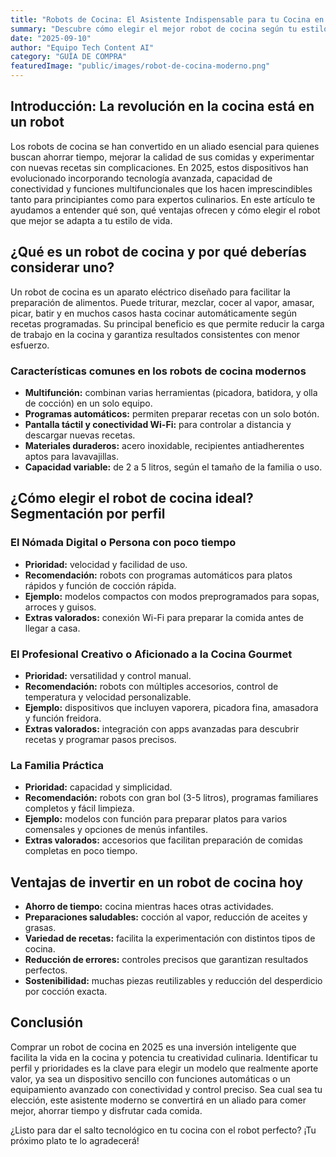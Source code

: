 ```yaml
---
title: "Robots de Cocina: El Asistente Indispensable para tu Cocina en 2025"
summary: "Descubre cómo elegir el mejor robot de cocina según tu estilo de vida y necesidades con esta guía clara y actualizada."
date: "2025-09-10"
author: "Equipo Tech Content AI"
category: "GUÍA DE COMPRA"
featuredImage: "public/images/robot-de-cocina-moderno.png"
---
```


## Introducción: La revolución en la cocina está en un robot

Los robots de cocina se han convertido en un aliado esencial para quienes buscan ahorrar tiempo, mejorar la calidad de sus comidas y experimentar con nuevas recetas sin complicaciones. En 2025, estos dispositivos han evolucionado incorporando tecnología avanzada, capacidad de conectividad y funciones multifuncionales que los hacen imprescindibles tanto para principiantes como para expertos culinarios. En este artículo te ayudamos a entender qué son, qué ventajas ofrecen y cómo elegir el robot que mejor se adapta a tu estilo de vida.

## ¿Qué es un robot de cocina y por qué deberías considerar uno?

Un robot de cocina es un aparato eléctrico diseñado para facilitar la preparación de alimentos. Puede triturar, mezclar, cocer al vapor, amasar, picar, batir y en muchos casos hasta cocinar automáticamente según recetas programadas. Su principal beneficio es que permite reducir la carga de trabajo en la cocina y garantiza resultados consistentes con menor esfuerzo.

### Características comunes en los robots de cocina modernos

- **Multifunción:** combinan varias herramientas (picadora, batidora, y olla de cocción) en un solo equipo.
- **Programas automáticos:** permiten preparar recetas con un solo botón.
- **Pantalla táctil y conectividad Wi-Fi:** para controlar a distancia y descargar nuevas recetas.
- **Materiales duraderos:** acero inoxidable, recipientes antiadherentes aptos para lavavajillas.
- **Capacidad variable:** de 2 a 5 litros, según el tamaño de la familia o uso.

## ¿Cómo elegir el robot de cocina ideal? Segmentación por perfil

### El Nómada Digital o Persona con poco tiempo

- **Prioridad:** velocidad y facilidad de uso.
- **Recomendación:** robots con programas automáticos para platos rápidos y función de cocción rápida.
- **Ejemplo:** modelos compactos con modos preprogramados para sopas, arroces y guisos.
- **Extras valorados:** conexión Wi-Fi para preparar la comida antes de llegar a casa.

### El Profesional Creativo o Aficionado a la Cocina Gourmet

- **Prioridad:** versatilidad y control manual.
- **Recomendación:** robots con múltiples accesorios, control de temperatura y velocidad personalizable.
- **Ejemplo:** dispositivos que incluyen vaporera, picadora fina, amasadora y función freidora.
- **Extras valorados:** integración con apps avanzadas para descubrir recetas y programar pasos precisos.

### La Familia Práctica

- **Prioridad:** capacidad y simplicidad.
- **Recomendación:** robots con gran bol (3-5 litros), programas familiares completos y fácil limpieza.
- **Ejemplo:** modelos con función para preparar platos para varios comensales y opciones de menús infantiles.
- **Extras valorados:** accesorios que facilitan preparación de comidas completas en poco tiempo.

## Ventajas de invertir en un robot de cocina hoy

- **Ahorro de tiempo:** cocina mientras haces otras actividades.
- **Preparaciones saludables:** cocción al vapor, reducción de aceites y grasas.
- **Variedad de recetas:** facilita la experimentación con distintos tipos de cocina.
- **Reducción de errores:** controles precisos que garantizan resultados perfectos.
- **Sostenibilidad:** muchas piezas reutilizables y reducción del desperdicio por cocción exacta.

## Conclusión

Comprar un robot de cocina en 2025 es una inversión inteligente que facilita la vida en la cocina y potencia tu creatividad culinaria. Identificar tu perfil y prioridades es la clave para elegir un modelo que realmente aporte valor, ya sea un dispositivo sencillo con funciones automáticas o un equipamiento avanzado con conectividad y control preciso. Sea cual sea tu elección, este asistente moderno se convertirá en un aliado para comer mejor, ahorrar tiempo y disfrutar cada comida.

¿Listo para dar el salto tecnológico en tu cocina con el robot perfecto? ¡Tu próximo plato te lo agradecerá!